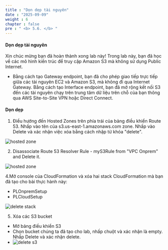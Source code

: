 ```yaml
---
title : "Dọn dẹp tài nguyên"
date : "2025-09-09"
weight : 6
chapter : false
pre : " <b> 5.6. </b> "
---
```

#### Dọn dẹp tài nguyên

Xin chúc mừng bạn đã hoàn thành xong lab này!
Trong lab này, bạn đã học về các mô hình kiến trúc để truy cập Amazon S3 mà không sử dụng Public Internet.

- Bằng cách tạo Gateway endpoint, bạn đã cho phép giao tiếp trực tiếp giữa các tài nguyên EC2 và Amazon S3, mà không đi qua Internet Gateway.
  Bằng cách tạo Interface endpoint, bạn đã mở rộng kết nối S3 đến các tài nguyên chạy trên trung tâm dữ liệu trên chỗ của bạn thông qua AWS Site-to-Site VPN hoặc Direct Connect.

#### Dọn dẹp

1. Điều hướng đến Hosted Zones trên phía trái của bảng điều khiển Route 53. Nhấp vào tên của s3.us-east-1.amazonaws.com zone. Nhấp vào Delete và xác nhận việc xóa bằng cách nhập từ khóa "delete".

![hosted zone](/images/5-Workshop/5.6-Cleanup/delete-zone.png)

2. Disassociate Route 53 Resolver Rule - myS3Rule from "VPC Onprem" and Delete it.

![hosted zone](/images/5-Workshop/5.6-Cleanup/vpc.png)

4.Mở console của CloudFormation và xóa hai stack CloudFormation mà bạn đã tạo cho bài thực hành này:

- PLOnpremSetup
- PLCloudSetup

![delete stack](/images/5-Workshop/5.6-Cleanup/delete-stack.png)

5. Xóa các S3 bucket

- Mở bảng điều khiển S3
- Chọn bucket chúng ta đã tạo cho lab, nhấp chuột và xác nhận là empty. Nhấp Delete và xác nhận delete.
- ![delete s3](/images/5-Workshop/5.6-Cleanup/delete-s3.png)
